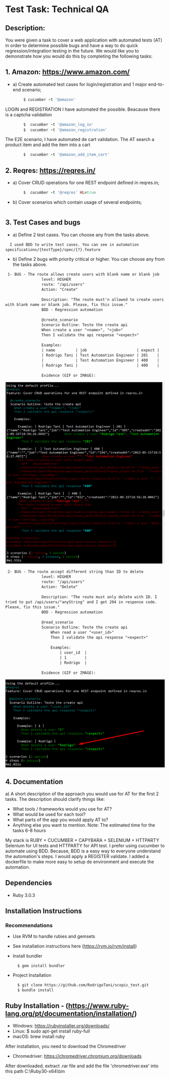 # Test Task: Technical QA
## Description:
You were given a task to cover a web application with automated tests (AT) in order to
determine possible bugs and have a way to do quick regression/integration testing in the
future. We would like you to demonstrate how you would do this by completing the following
tasks:

## 1. Amazon: https://www.amazon.com/
* a) Create automated test cases for login/registration and 1 major end-to-end scenario;
```ruby
        $ cucumber -t '@amazon'
```
 LOGIN and REGISTRATION I have automated the possible. Beacause there is a captcha validation
```ruby
        $  cucumber -t '@amazon_log_in'
        $  cucumber -t '@amazon_registration'
```
 The E2E scenario, I have automated de cart validation. The AT search a product item and add the item into a cart
```ruby
        $  cucumber -t '@amazon_add_item_cart'
```
## 2. Reqres: https://reqres.in/
* a) Cover CRUD operations for one REST endpoint defined in reqres.in;
```ruby
        $  cucumber -t '@reqres' HL=true
```
* b) Cover scenarios which contain usage of several endpoints;
```ruby

```
## 3. Test Cases and bugs
* a) Define 2 test cases. You can choose any from the tasks above.
```
  I used BDD to write test cases. You can see in automation specifications/{testType}/spec/{?}.feature
```
* b) Define 2 bugs with priority critical or higher. You can choose any from the tasks above.
```
 1- BUG - The route allows create users with blank name or blank job
                level: HIGHER
                route: "/api/users"
                Action: "Create"

                Description: "The route must'n allowed to create users with blank name or blank job. Please, fix this issue."
                BDD - Regression automation

                @create_scenario
                Scenario Outline: Teste the create api
                When create a user "<name>", "<job>"
                Then I validate the api response "<expect>"

                Examples:
                | name         | job                      | expect |
                | Rodrigo Tani | Test Automation Engineer | 201    |
                |              | Test Automation Engineer | 400    |
                | Rodrigo Tani |                          | 400    |

                Evidence (GIF or IMAGE):
```
![Evidence Image](imgs/bug_created.png?raw=true)

```
 2- BUG - The route accept different string than ID to delete
                level: HIGHER
                route: "/api/users"
                Action: "Delete"

                Description: "The route must only delete with ID. I tried to put /api/users/"anyString" and I get 204 in response code. Please, fix this issue."
                BDD - Regression automation

                @read_scenario
                Scenario Outline: Teste the create api
                    When read a user "<user_id>"
                    Then I validate the api response "<expect>"
    
                    Examples:
                        | user_id  |
                        | 1        |
                        | Rodrigo  |

                Evidence (GIF or IMAGE):
```
![Evidence Image](imgs/bug_delete.png?raw=true)

## 4. Documentation
a) A short description of the approach you would use for AT for the first 2 tasks. The
description should clarify things like:
- What tools / frameworks would you use for AT?
- What would be used for each tool?
- What parts of the app you would apply AT to?
- Anything else you want to mention.
Note: The estimated time for the tasks 6-8 hours

 My stack is RUBY + CUCUMBER + CAPYBARA + SELENIUM + HTTPARTY
 Selenium for UI tests and HTTPARTY for API test. I prefer using cucumber to automate using BDD. Because, BDD is a easy way to everyone understand the automation's steps.
 I would apply a REGISTER validate.
 I added a dockerfile to make more easy to setup de environment and execute the automation.

## Dependencies

* Ruby 3.0.3

## Installation Instructions

### Recommendations

* Use RVM to handle rubies and gemsets

* See installation instructions here (https://rvm.io/rvm/install)

* Install bundler

        $ gem install bundler

* Project Installation

        $ git clone https://github.com/RodrigoTani/scopic_test.git
        $ bundle install

## Ruby Installation - (https://www.ruby-lang.org/pt/documentation/installation/)
* Windows: https://rubyinstaller.org/downloads/
* Linux: 
        $ sudo apt-get install ruby-full
* macOS: 
        brew install ruby

After installation, you need to download the Chromedriver
* Chromedriver: https://chromedriver.chromium.org/downloads

After downloaded, extract .rar file and add the file 'chromedriver.exe' into this path C:\Ruby30-x64\bin
